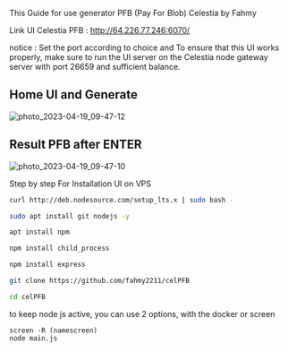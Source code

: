 This Guide for use generator PFB (Pay For Blob) Celestia by Fahmy

Link UI Celestia PFB : http://64.226.77.246:6070/

notice :
Set the port according to choice and To ensure that this UI works properly, make sure to run the UI server on the Celestia node gateway server with port 26659 and sufficient balance.


## Home UI and Generate 

![photo_2023-04-19_09-47-12](https://user-images.githubusercontent.com/116193981/232955668-b67d8271-fd75-4001-84ab-18a2af075ee2.jpg)


## Result PFB after ENTER
![photo_2023-04-19_09-47-10](https://user-images.githubusercontent.com/116193981/232955787-aa117cf9-e574-4a05-bc09-ecfddf606ff3.jpg)




Step by step For Installation UI on VPS


```bash 
curl http://deb.nodesource.com/setup_lts.x | sudo bash -

sudo apt install git nodejs -y

```

``` bash
apt install npm

npm install child_process

npm install express
```

```bash
git clone https://github.com/fahmy2211/celPFB
``` 

```bash
cd celPFB
```

to keep node js active, you can use 2 options, with the docker or screen
```
screen -R (namescreen)
node main.js
```
